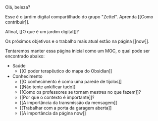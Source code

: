 Olá, beleza? 

Esse é o jardim digital compartilhado do grupo "Zettel". Aprenda [[Como contribuir]].

Afinal, [[O que é um jardim digital]]?

Os próximos objetivos e o trabalho mais atual estão na página [[now]].

Tentaremos manter essa página inicial como um MOC, o qual pode ser encontrado abaixo:

+ Saúde
	+ [[O poder terapêutico do mapa do Obsidian]]
+ Conhecimento
	+ [[O conhecimento é como uma parede de tijolos]]
	+ [[Não tente ankificar tudo]]
	+ [[Como os professores se tornam mestres no que fazem]]?
	+ [[Por que o contexto é importante]]?
	+ [[A importância da transmissão da mensagem]]
	+ [[Trabalhar com a porta da garagem aberta]]
	+ [[A importância da página now]]